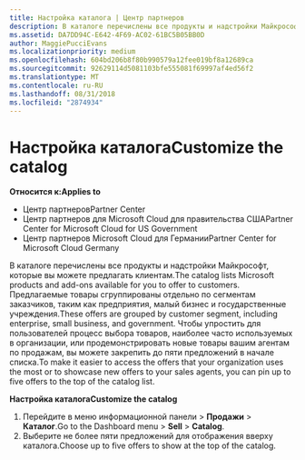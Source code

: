 ```yaml
---
title: Настройка каталога | Центр партнеров
description: В каталоге перечислены все продукты и надстройки Майкрософт, которые партнеры могут продавать.
ms.assetid: DA7DD94C-E642-4F69-AC02-61BC5B05BB0D
author: MaggiePucciEvans
ms.localizationpriority: medium
ms.openlocfilehash: 604bd206b8f80b990579a12fee019bf8a12689ca
ms.sourcegitcommit: 92629114d5081103bfe555081f69997af4ed56f2
ms.translationtype: MT
ms.contentlocale: ru-RU
ms.lasthandoff: 08/31/2018
ms.locfileid: "2874934"
---
```

# <a name="customize-the-catalog"></a><span data-ttu-id="930da-103">Настройка каталога</span><span class="sxs-lookup"><span data-stu-id="930da-103">Customize the catalog</span></span>

**<span data-ttu-id="930da-104">Относится к:</span><span class="sxs-lookup"><span data-stu-id="930da-104">Applies to</span></span>**

-  <span data-ttu-id="930da-105">Центр партнеров</span><span class="sxs-lookup"><span data-stu-id="930da-105">Partner Center</span></span>
-  <span data-ttu-id="930da-106">Центр партнеров для Microsoft Cloud для правительства США</span><span class="sxs-lookup"><span data-stu-id="930da-106">Partner Center for Microsoft Cloud for US Government</span></span>
-  <span data-ttu-id="930da-107">Центр партнеров Microsoft Cloud для Германии</span><span class="sxs-lookup"><span data-stu-id="930da-107">Partner Center for Microsoft Cloud Germany</span></span>

<span data-ttu-id="930da-108">В каталоге перечислены все продукты и надстройки Майкрософт, которые вы можете предлагать клиентам.</span><span class="sxs-lookup"><span data-stu-id="930da-108">The catalog lists Microsoft products and add-ons available for you to offer to customers.</span></span> <span data-ttu-id="930da-109">Предлагаемые товары сгруппированы отдельно по сегментам заказчиков, таким как предприятия, малый бизнес и государственные учреждения.</span><span class="sxs-lookup"><span data-stu-id="930da-109">These offers are grouped by customer segment, including enterprise, small business, and government.</span></span> <span data-ttu-id="930da-110">Чтобы упростить для пользователей процесс выбора товаров, наиболее часто используемых в организации, или продемонстрировать новые товары вашим агентам по продажам, вы можете закрепить до пяти предложений в начале списка.</span><span class="sxs-lookup"><span data-stu-id="930da-110">To make it easier to access the offers that your organization uses the most or to showcase new offers to your sales agents, you can pin up to five offers to the top of the catalog list.</span></span>

**<span data-ttu-id="930da-111">Настройка каталога</span><span class="sxs-lookup"><span data-stu-id="930da-111">Customize the catalog</span></span>**

1.  <span data-ttu-id="930da-112">Перейдите в меню информационной панели &gt; **Продажи** &gt; **Каталог**.</span><span class="sxs-lookup"><span data-stu-id="930da-112">Go to the Dashboard menu &gt; **Sell** &gt; **Catalog**.</span></span>
2.  <span data-ttu-id="930da-113">Выберите не более пяти предложений для отображения вверху каталога.</span><span class="sxs-lookup"><span data-stu-id="930da-113">Choose up to five offers to show at the top of the catalog.</span></span>

 

 



